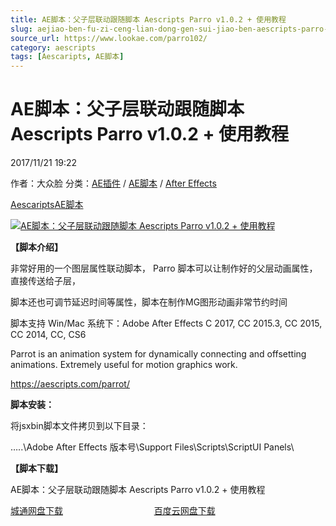 ```yaml
---
title: AE脚本：父子层联动跟随脚本 Aescripts Parro v1.0.2 + 使用教程
slug: aejiao-ben-fu-zi-ceng-lian-dong-gen-sui-jiao-ben-aescripts-parro-v1-0-2-shi-yong-jiao-cheng
source_url: https://www.lookae.com/parro102/
category: aescripts
tags: [Aescaripts, AE脚本]
---
```

# AE脚本：父子层联动跟随脚本 Aescripts Parro v1.0.2 + 使用教程

2017/11/21 19:22

作者：大众脸
分类：[AE插件](https://www.lookae.com/after-effects/aechajian/) / [AE脚本](https://www.lookae.com/after-effects/aescripts/) / [After Effects](https://www.lookae.com/after-effects/)

[Aescaripts](https://www.lookae.com/tag/aescaripts/)[AE脚本](https://www.lookae.com/tag/ae%e8%84%9a%e6%9c%ac/)

[![AE脚本：父子层联动跟随脚本 Aescripts Parro v1.0.2 + 使用教程](https://www.lookae.com/wp-content/uploads/2015/07/Parro.jpg "AE脚本：父子层联动跟随脚本 Aescripts Parro v1.0.2 + 使用教程-LookAE.com")](https://www.lookae.com/wp-content/uploads/2015/07/Parro.jpg)

**【脚本介绍】**

非常好用的一个图层属性联动脚本， Parro 脚本可以让制作好的父层动画属性，直接传送给子层，

脚本还也可调节延迟时间等属性，脚本在制作MG图形动画非常节约时间

脚本支持 Win/Mac 系统下：Adobe After Effects C 2017, CC 2015.3, CC 2015, CC 2014, CC, CS6

Parrot is an animation system for dynamically connecting and offsetting animations. Extremely useful for motion graphics work.

https://aescripts.com/parrot/

**脚本安装：**

将jsxbin脚本文件拷贝到以下目录：

…..\Adobe After Effects 版本号\Support Files\Scripts\ScriptUI Panels\

**【脚本下载】**

AE脚本：父子层联动跟随脚本 Aescripts Parro v1.0.2 + 使用教程

[城通网盘下载](https://lookae.ctfile.com/fs/680462-229196836)                                     [百度云网盘下载](https://pan.baidu.com/s/1i5aj3nB)
